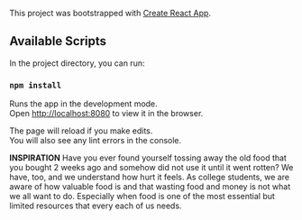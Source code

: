 This project was bootstrapped with [Create React App](https://github.com/facebook/create-react-app).

## Available Scripts

In the project directory, you can run:

### `npm install`

Runs the app in the development mode.<br>
Open [http://localhost:8080](http://localhost:8080) to view it in the browser.

The page will reload if you make edits.<br>
You will also see any lint errors in the console.

********************INSPIRATION********************
Have you ever found yourself tossing away the old food that you bought 2 weeks ago and somehow did not use it until it went rotten? We have, too, and we understand how hurt it feels. As college students, we are aware of how valuable food is and that wasting food and money is not what we all want to do. Especially when food is one of the most essential but limited resources that every each of us needs.
